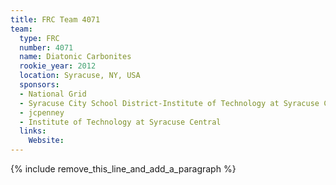 ```yaml
---
title: FRC Team 4071
team:
  type: FRC
  number: 4071
  name: Diatonic Carbonites
  rookie_year: 2012
  location: Syracuse, NY, USA
  sponsors:
  - National Grid
  - Syracuse City School District-Institute of Technology at Syracuse Central
  - jcpenney
  - Institute of Technology at Syracuse Central
  links:
    Website:
---
```


{% include remove_this_line_and_add_a_paragraph %}